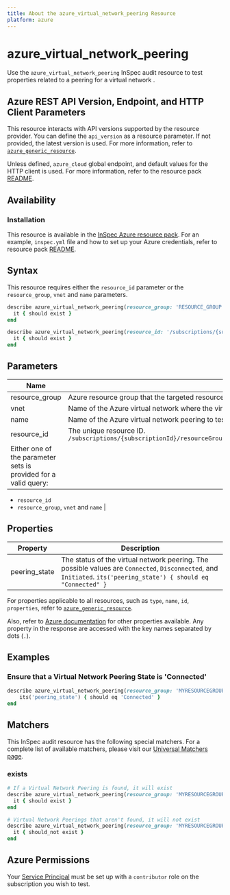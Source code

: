 ```yaml
---
title: About the azure_virtual_network_peering Resource
platform: azure
---
```


# azure_virtual_network_peering

Use the `azure_virtual_network_peering` InSpec audit resource to test properties related to a peering for a virtual network .

## Azure REST API Version, Endpoint, and HTTP Client Parameters

This resource interacts with API versions supported by the resource provider. You can define the `api_version` as a resource parameter. If not provided, the latest version is used. For more information, refer to [`azure_generic_resource`](azure_generic_resource.md).

Unless defined, `azure_cloud` global endpoint, and default values for the HTTP client is used. For more information, refer to the resource pack [README](../../README.md).

## Availability

### Installation

This resource is available in the [InSpec Azure resource pack](https://github.com/inspec/inspec-azure). For an example, `inspec.yml` file and how to set up your Azure credentials, refer to resource pack [README](../../README.md#Service-Principal).

## Syntax

This resource requires either the `resource_id` parameter or the `resource_group`, `vnet` and `name` parameters.

```ruby
describe azure_virtual_network_peering(resource_group: 'RESOURCE_GROUP',vnet: 'VIRTUAL-NETWORK-NAME' name: 'VIRTUAL-NETWORK-PEERING-NAME') do
  it { should exist }
end
```

```ruby
describe azure_virtual_network_peering(resource_id: '/subscriptions/{subscriptionId}/resourceGroups/{resourceGroup}/providers/Microsoft.Network/virtualNetworks/{vnName}/virtualNetworkPeerings/{virtualNetworkPeeringName}') do
  it { should exist }
end
```

## Parameters

| Name                           | Description                                                                    |
|--------------------------------|--------------------------------------------------------------------------------|
| resource_group                 | Azure resource group that the targeted resource resides in. `MyResourceGroup`  |
| vnet                           | Name of the Azure virtual network where the virtual network peering is created in. `MyVNetName` |
| name                           | Name of the Azure virtual network peering to test. `MyVirtualNetworkPeeringName`  |
| resource_id                    | The unique resource ID. `/subscriptions/{subscriptionId}/resourceGroups/{resourceGroup}/providers/Microsoft.Network/virtualNetworks/{vnName}/virtualNetworkPeerings/{virtualNetworkPeeringName}` |
| Either one of the parameter sets is provided for a valid query:

- `resource_id`
- `resource_group`, `vnet` and `name` |

## Properties

| Property | Description |
|----------|-------------|
| peering_state | The status of the virtual network peering. The possible values are `Connected`, `Disconnected`, and `Initiated`. `its('peering_state') { should eq "Connected" }` |

For properties applicable to all resources, such as `type`, `name`, `id`, `properties`, refer to [`azure_generic_resource`](azure_generic_resource.md#properties).

Also, refer to [Azure documentation](https://docs.microsoft.com/en-us/rest/api/virtualnetwork/virtual-network-peerings/get#virtualnetworkpeering) for other properties available. Any property in the response are accessed with the key names separated by dots (`.`).

## Examples

### Ensure that a Virtual Network Peering State is 'Connected'

```ruby
describe azure_virtual_network_peering(resource_group: 'MYRESOURCEGROUP',vnet: 'VIRTUAL-NETWORK-NAME' name: 'VIRTUAL-NETWORK-PEERING-NAME') do
    its('peering_state') { should eq 'Connected' }
end
```

## Matchers

This InSpec audit resource has the following special matchers. For a complete list of available matchers, please visit our [Universal Matchers page](https://www.inspec.io/docs/reference/matchers/).

### exists

```ruby
# If a Virtual Network Peering is found, it will exist
describe azure_virtual_network_peering(resource_group: 'MYRESOURCEGROUP',vnet: 'VIRTUAL-NETWORK-NAME' name: 'VIRTUAL-NETWORK-PEERING-NAME') do
  it { should exist }
end

# Virtual Network Peerings that aren't found, it will not exist
describe azure_virtual_network_peering(resource_group: 'MYRESOURCEGROUP', vnet: 'MYVNETNAME', name: 'DOESNOTEXIST') do
  it { should_not exist }
end
```

## Azure Permissions

Your [Service Principal](https://docs.microsoft.com/en-us/azure/azure-resource-manager/resource-group-create-service-principal-portal) must be set up with a `contributor` role on the subscription you wish to test.
